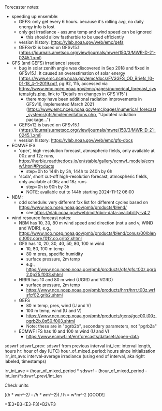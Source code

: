 Forecaster notes:

- speeding up ensemble:
  - GEFS: only get every 6 hours. because it's rolling avg, no daily energy info is lost
  - only get irradiance - assume temp and wind speed can be ignored
    - this should allow fastherbie to be used efficiently
  - version history: https://vlab.noaa.gov/web/emc/gefs
  - GEFSv12 is based on GFSv15.1 (https://journals.ametsoc.org/view/journals/mwre/150/3/MWR-D-21-0245.1.xml)
- GFS (and GEFS) irradiance issues:
  - bug in solar zenith angle was discovered in Sep 2018 and fixed in GFSv15.1. It caused an overestimation of solar energy [https://www.emc.ncep.noaa.gov/emc/docs/FV3GFS_OD_Briefs_10-01-18_4-1-2019.pdf, pg 92, 115, accessed via https://www.emc.ncep.noaa.gov/emc/pages/numerical_forecast_systems/gfs.php, link to "Details on changes in GFS V15")
    - there *may* have been additional radiation improvements in GFSv16, implemented March 2021 (https://www.emc.ncep.noaa.gov/emc/pages/numerical_forecast_systems/gfs/implementations.php, "Updated radiation package...")
  - GEFSv12 is based on GFSv15.1 (https://journals.ametsoc.org/view/journals/mwre/150/3/MWR-D-21-0245.1.xml)
  - version history: https://vlab.noaa.gov/web/emc/gfs-docs
- ECMWF IFS
  - 'oper', high-resolution forecast, atmospheric fields, only available at 00z and 12z runs, https://herbie.readthedocs.io/en/stable/gallery/ecmwf_models/ecmwf.html#Products
    - step=0h to 144h by 3h, 144h to 240h by 6h 
  - 'scda', short cut-off high-resolution forecast, atmospheric fields, only available at 06z and 18z runs
    - step=0h to 90h by 3h
	- NOTE: available out to 144h starting 2024-11-12 06:00
- NBM: 
  - odd schedule: very different fxx list for different cycles based on https://www.nco.ncep.noaa.gov/pmb/products/blend/
    - see https://vlab.noaa.gov/web/mdl/nbm-data-availability-v4.2
- wind resource forecast notes:
  - NBM has 10, 30, 80 m wind speed and direction (not u and v, WIND and WDIR), e.g., https://www.nco.ncep.noaa.gov/pmb/products/blend/conus/00/blend.t00z.core.f012.co.grib2.shtml
  - GFS has 10, 20, 30, 40, 50, 80, 100 m wind
    - 10, 80, 100 m temp
	- 80 m pres, specific humidity 
	- surface pressure, 2m temp
	- e.g., https://www.nco.ncep.noaa.gov/pmb/products/gfs/gfs.t00z.pgrb2.0p25.f003.shtml
  - HRRR has 10 and 80 m wind (UGRD and VGRD)
    - surface pressure, 2m temp
    - https://www.nco.ncep.noaa.gov/pmb/products/hrrr/hrrr.t00z.wrfsfcf02.grib2.shtml
  - GEFS
    - 80 m temp, pres, wind (U and V)
	- 100 m temp, wind (U and V)
	- https://www.nco.ncep.noaa.gov/pmb/products/gens/gec00.t00z.pgrb2b.0p50.f003.shtml
	- Note: these are in "pgrb2b", secondary parameters, not "pgrb2a"
  - ECMWF IFS has 10 and 100 m wind (U and V)
    - https://www.ecmwf.int/en/forecasts/datasets/open-data
  
sdswrf
sdswrf_prev: sdswrf from previous interval
int_len: interval length, hours
hr: hour of day (UTC)
hour_of_mixed_period: hours since initialization
irr_int_ave: interval-average irradiance (using end of interval, aka right labeled, timestamps)

irr_int_ave = (hour_of_mixed_period * sdswrf - (hour_of_mixed_period - int_len)*sdswrf_prev)/int_len

Check units:

((h * w*m^-2) - (h * w*m^-2)) / h = w*m^-2 [GOOD!]


=(E3*B3-(E3-F3)*B2)/F3